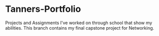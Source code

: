 # Tanners-Portfolio
Projects and Assignments I've worked on through school that show my abilities. This branch contains my final capstone project for Networking.
